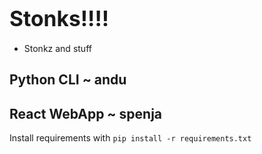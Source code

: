 # <big>Stonks!!!!</big>

- Stonkz and stuff

## Python CLI ~ andu

## React WebApp ~ spenja

Install requirements with `pip install -r requirements.txt`
